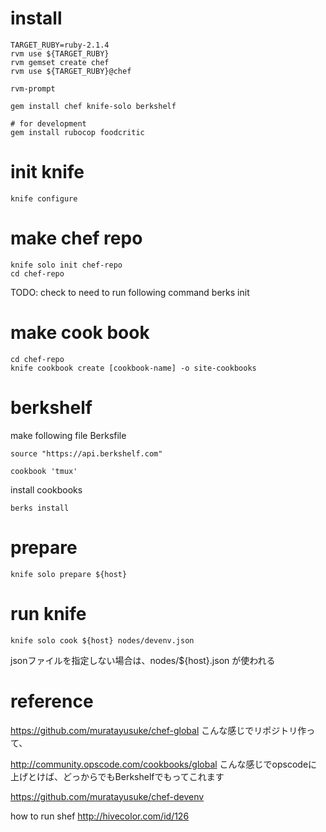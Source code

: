 # install

    TARGET_RUBY=ruby-2.1.4
    rvm use ${TARGET_RUBY}
    rvm gemset create chef
    rvm use ${TARGET_RUBY}@chef

    rvm-prompt

    gem install chef knife-solo berkshelf

    # for development
    gem install rubocop foodcritic


# init knife

    knife configure


# make chef repo

    knife solo init chef-repo
    cd chef-repo

TODO: check to need to run following command
    berks init


# make cook book

    cd chef-repo
    knife cookbook create [cookbook-name] -o site-cookbooks


# berkshelf

make following file Berksfile


    source "https://api.berkshelf.com"

    cookbook 'tmux'

install cookbooks

    berks install

# prepare
    knife solo prepare ${host}

# run knife

    knife solo cook ${host} nodes/devenv.json

jsonファイルを指定しない場合は、nodes/${host}.json
が使われる

# reference

https://github.com/muratayusuke/chef-global
こんな感じでリポジトリ作って、

http://community.opscode.com/cookbooks/global
こんな感じでopscodeに上げとけば、どっからでもBerkshelfでもってこれます

https://github.com/muratayusuke/chef-devenv

how to run shef
http://hivecolor.com/id/126
